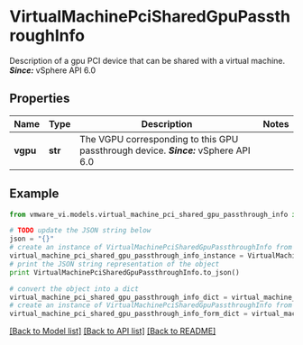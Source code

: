 # VirtualMachinePciSharedGpuPassthroughInfo

Description of a gpu PCI device that can be shared with a virtual machine.  ***Since:*** vSphere API 6.0 

## Properties
Name | Type | Description | Notes
------------ | ------------- | ------------- | -------------
**vgpu** | **str** | The VGPU corresponding to this GPU passthrough device.  ***Since:*** vSphere API 6.0  | 

## Example

```python
from vmware_vi.models.virtual_machine_pci_shared_gpu_passthrough_info import VirtualMachinePciSharedGpuPassthroughInfo

# TODO update the JSON string below
json = "{}"
# create an instance of VirtualMachinePciSharedGpuPassthroughInfo from a JSON string
virtual_machine_pci_shared_gpu_passthrough_info_instance = VirtualMachinePciSharedGpuPassthroughInfo.from_json(json)
# print the JSON string representation of the object
print VirtualMachinePciSharedGpuPassthroughInfo.to_json()

# convert the object into a dict
virtual_machine_pci_shared_gpu_passthrough_info_dict = virtual_machine_pci_shared_gpu_passthrough_info_instance.to_dict()
# create an instance of VirtualMachinePciSharedGpuPassthroughInfo from a dict
virtual_machine_pci_shared_gpu_passthrough_info_form_dict = virtual_machine_pci_shared_gpu_passthrough_info.from_dict(virtual_machine_pci_shared_gpu_passthrough_info_dict)
```
[[Back to Model list]](../README.md#documentation-for-models) [[Back to API list]](../README.md#documentation-for-api-endpoints) [[Back to README]](../README.md)



